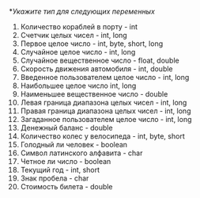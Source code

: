 **Укажите тип для следующих переменных*

1. Количество кораблей в порту - int
2. Счетчик целых чисел - int, long
3. Первое целое число - int, byte, short, long
4. Случайное целое число - int, long
5. Случайное вещественное число - float, double
6. Скорость движения автомобиля - int, double
7. Введенное пользователем целое число - int, long
8. Наибольшее целое число int, long
9. Наименьшее вещественное число - double
10. Левая граница диапазона целых чисел - int, long
11. Правая граница диапазона целых чисел - int, long
12. Загаданное пользователем целое число - int, long
13. Денежный баланс - double
14. Количество колес у велосипеда - int, byte, short
15. Голодный ли человек - boolean
16. Символ латинского алфавита - char
17. Четное ли число - boolean
18. Текущий год - int, short
19. Знак пробела - char
20. Стоимость билета - double
